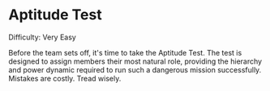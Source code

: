 # Aptitude Test

Difficulty: Very Easy

Before the team sets off, it's time to take the Aptitude Test. The test is designed to assign members their most natural role, providing the hierarchy and power dynamic required to run such a dangerous mission successfully. Mistakes are costly. Tread wisely.